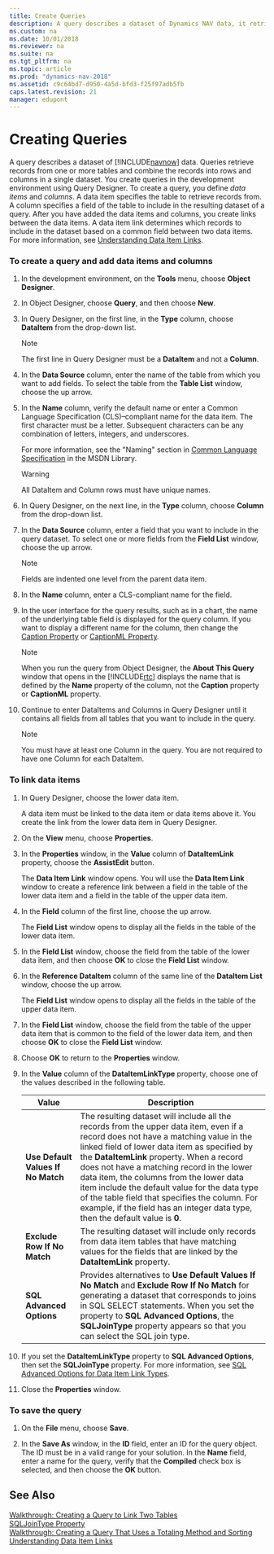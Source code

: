 ```yaml
---
title: Create Queries
description: A query describes a dataset of Dynamics NAV data, it retrieves records from one or more tables and combines them into rows and columns in a single dataset.
ms.custom: na
ms.date: 10/01/2018
ms.reviewer: na
ms.suite: na
ms.tgt_pltfrm: na
ms.topic: article
ms.prod: "dynamics-nav-2018"
ms.assetid: c9c64bd7-d950-4a5d-bfd3-f25f97adb5fb
caps.latest.revision: 21
manager: edupont
---
```

# Creating Queries 
A query describes a dataset of [!INCLUDE[navnow](includes/navnow_md.md)] data. Queries retrieve records from one or more tables and combine the records into rows and columns in a single dataset. You create queries in the development environment using Query Designer. To create a query, you define *data items* and *columns*. A data item specifies the table to retrieve records from. A column specifies a field of the table to include in the resulting dataset of a query. After you have added the data items and columns, you create links between the data items. A data item link determines which records to include in the dataset based on a common field between two data items. For more information, see [Understanding Data Item Links](Understanding-Data-Item-Links.md).  

### To create a query and add data items and columns  

1.  In the development environment, on the **Tools** menu, choose **Object Designer**.  

2.  In Object Designer, choose **Query**, and then choose **New**.  

3.  In Query Designer, on the first line, in the **Type** column, choose **DataItem** from the drop-down list.  

    > [!NOTE]  
    >  The first line in Query Designer must be a **DataItem** and not a **Column**.  

4.  In the **Data Source** column, enter the name of the table from which you want to add fields. To select the table from the **Table List** window, choose the up arrow.  

5.  In the **Name** column, verify the default name or enter a Common Language Specification \(CLS\)–compliant name for the data item. The first character must be a letter. Subsequent characters can be any combination of letters, integers, and underscores.  

     For more information, see the "Naming" section in [Common Language Specification](http://go.microsoft.com/fwlink/?LinkId=193144) in the MSDN Library.  

    > [!WARNING]  
    >  All DataItem and Column rows must have unique names.  

6.  In Query Designer, on the next line, in the **Type** column, choose **Column** from the drop-down list.  

7.  In the **Data Source** column, enter a field that you want to include in the query dataset. To select one or more fields from the **Field List** window, choose the up arrow.  

    > [!NOTE]  
    >  Fields are indented one level from the parent data item.  

8.  In the **Name** column, enter a CLS-compliant name for the field.  

9. In the user interface for the query results, such as in a chart, the name of the underlying table field is displayed for the query column. If you want to display a different name for the column, then change the [Caption Property](Caption-Property.md) or [CaptionML Property](CaptionML-Property.md).  

    > [!NOTE]  
    >  When you run the query from Object Designer, the **About This Query** window that opens in the [!INCLUDE[rtc](includes/rtc_md.md)] displays the name that is defined by the **Name** property of the column, not the **Caption** property or **CaptionML** property.  

10. Continue to enter DataItems and Columns in Query Designer until it contains all fields from all tables that you want to include in the query.  

    > [!NOTE]  
    >  You must have at least one Column in the query. You are not required to have one Column for each DataItem.  

### To link data items  

1.  In Query Designer, choose the lower data item.  

     A data item must be linked to the data item or data items above it. You create the link from the lower data item in Query Designer.  

2.  On the **View** menu, choose **Properties**.  

3.  In the **Properties** window, in the **Value** column of **DataItemLink** property, choose the **AssistEdit** button.  

     The **Data Item Link** window opens. You will use the **Data Item Link** window to create a reference link between a field in the table of the lower data item and a field in the table of the upper data item.  

4.  In the **Field** column of the first line, choose the up arrow.  

     The **Field List** window opens to display all the fields in the table of the lower data item.  

5.  In the **Field List** window, choose the field from the table of the lower data item, and then choose **OK** to close the **Field List** window.  

6.  In the **Reference DataItem** column of the same line of the **DataItem List** window, choose the up arrow.  

     The **Field List** window opens to display all the fields in the table of the upper data item.  

7.  In the **Field List** window, choose the field from the table of the upper data item that is common to the field of the lower data item, and then choose **OK** to close the **Field List** window.  

8.  Choose **OK** to return to the **Properties** window.  

9. In the **Value** column of the **DataItemLinkType** property, choose one of the values described in the following table.  

    |Value|Description|  
    |-----------|-----------------|  
    |**Use Default Values If No Match**|The resulting dataset will include all the records from the upper data item, even if a record does not have a matching value in the linked field of lower data item as specified by the **DataItemLink** property. When a record does not have a matching record in the lower data item, the columns from the lower data item include the default value for the data type of the table field that specifies the column. For example, if the field has an integer data type, then the default value is **0**.|  
    |**Exclude Row If No Match**|The resulting dataset will include only records from data item tables that have matching values for the fields that are linked by the **DataItemLink** property.|  
    |**SQL Advanced Options**|Provides alternatives to **Use Default Values If No Match** and **Exclude Row If No Match** for generating a dataset that corresponds to joins in SQL SELECT statements. When you set the property to **SQL Advanced Options**, the **SQLJoinType** property appears so that you can select the SQL join type.|  

10. If you set the **DataItemLinkType** property to **SQL Advanced Options**, then set the **SQLJoinType** property. For more information, see [SQL Advanced Options for Data Item Link Types](SQL-Advanced-Options-for-Data-Item-Link-Types.md).  

11. Close the **Properties** window.  

### To save the query  

1.  On the **File** menu, choose **Save**.  

2.  In the **Save As** window, in the **ID** field, enter an ID for the query object. The ID must be in a valid range for your solution. In the **Name** field, enter a name for the query, verify that the **Compiled** check box is selected, and then choose the **OK** button.  

## See Also  
 [Walkthrough: Creating a Query to Link Two Tables](Walkthrough--Creating-a-Query-to-Link-Two-Tables.md)   
 [SQLJoinType Property](SQLJoinType-Property.md)   
 [Walkthrough: Creating a Query That Uses a Totaling Method and Sorting](Walkthrough--Creating-a-Query-That-Uses-a-Totaling-Method-and-Sorting.md)   
 [Understanding Data Item Links](Understanding-Data-Item-Links.md)
